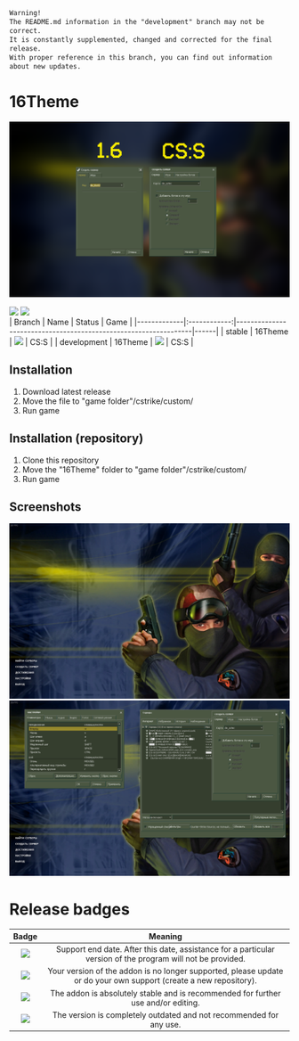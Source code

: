 ```
Warning!
The README.md information in the "development" branch may not be correct.
It is constantly supplemented, changed and corrected for the final release.
With proper reference in this branch, you can find out information about new updates.
```
# 16Theme
![Banner](/1.6-css.png "1.6-CSS")

![](https://img.shields.io/badge/latest-1.4-informational)
![](https://img.shields.io/badge/stable-1.4-informational)
<br>
| Branch      | Name         | Status                                                          | Game |
|-------------|:------------:|-----------------------------------------------------------------|------|
| stable      | 16Theme      | ![](https://img.shields.io/badge/-default_branch-informational) | CS:S |
| development | 16Theme      | ![](https://img.shields.io/badge/development-active-active)     | CS:S |

## Installation
1. Download latest release
2. Move the file to "game folder"/cstrike/custom/
3. Run game

## Installation (repository)
1. Clone this repository
2. Move the "16Theme" folder to "game folder"/cstrike/custom/
3. Run game

## Screenshots
![Screenshot 1](/scr1.png "Main menu")
![Screenshot 2](/scr2.png "Windows")

# Release badges

| Badge                                                              | Meaning      |
|:------------------------------------------------------------------:|:------------:|
| ![](https://img.shields.io/badge/Supported-01.01.23-informational) | Support end date. After this date, assistance for a particular version of the program will not be provided. |
| ![](https://img.shields.io/badge/Unsupported-gray)                 | Your version of the addon is no longer supported, please update or do your own support (create a new repository). |
| ![](https://img.shields.io/badge/Stable-darkgreen)                 | The addon is absolutely stable and is recommended for further use and/or editing. |
| ![](https://img.shields.io/badge/Legacy-yellow)                    | The version is completely outdated and not recommended for any use. |
